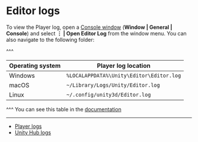 # Editor logs
To view the Player log, open a [Console window](https://docs.unity3d.com/Manual/Console.html) (**Window | General | Console**) and select **⋮ | Open Editor Log** from the window menu. You can also navigate to the following folder:

^^^

| Operating system | Player log location                      |
|------------------|------------------------------------------|
| Windows          | `%LOCALAPPDATA%\Unity\Editor\Editor.log` |
| macOS            | `~/Library/Logs/Unity/Editor.log`        |
| Linux            | `~/.config/unity3d/Editor.log`           |
^^^ You can see this table in the [documentation](https://docs.unity3d.com/Manual/LogFiles.html)

---
- [Player logs](../Player/Logs.md)
- [Unity Hub logs](../Unity%20Hub/Logs.md)
